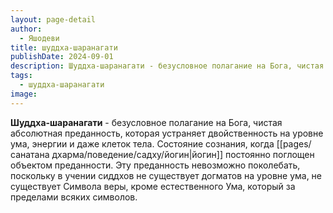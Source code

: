 ```yaml
---
layout: page-detail
author:
  - Яшодеви
title: шуддха-шаранагати
publishDate: 2024-09-01
description: Шуддха-шаранагати - безусловное полагание на Бога, чистая абсолютная преданность, которая устраняет двойственность на уровне ума, энергии и даже клеток тела. Состояние сознания, когда йогин постоянно поглощен объектом преданности. Эту преданность невозможно поколебать, поскольку в учении сиддхов не существует догматов на уровне ума, не существует Символа веры, кроме естественного Ума, который за пределами всяких символов.
tags:
  - шуддха-шаранагати
image:
---
```

**Шуддха-шаранагати** - безусловное полагание на Бога, чистая абсолютная преданность, которая устраняет двойственность на уровне ума, энергии и даже клеток тела. Состояние сознания, когда [[pages/санатана дхарма/поведение/садху/йогин|йогин]] постоянно поглощен объектом преданности. Эту преданность невозможно поколебать, поскольку в учении сиддхов не существует догматов на уровне ума, не существует Символа веры, кроме естественного Ума, который за пределами всяких символов.


